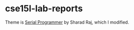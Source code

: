 # cse15l-lab-reports
Theme is [Serial Programmer](https://github.com/sharadcodes/jekyll-theme-serial-programmer) by Sharad Raj, which I modified.